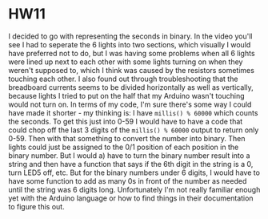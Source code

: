 # HW11

I decided to go with representing the seconds in binary. In the video you'll see I had to seperate the 6 lights into two sections, which visually I would have preferred not to do, but I was having some problems when all 6 lights were lined up next to each other with some lights turning on when they weren't supposed to, which I think was caused by the resistors sometimes touching each other. I also found out through troubleshooting that the breadboard currents seems to be divided horizontally as well as vertically, because lights I tried to put on the half that my Arduino wasn't touching would not turn on. In terms of my code, I'm sure there's some way I could have made it shorter - my thinking is: I have `millis() % 60000` which counts the seconds. To get this just into 0-59 I would have to have a code that could chop off the last 3 digits of the `millis() % 60000` output to return only 0-59. Then with that something to convert the number into binary. Then lights could just be assigned to the 0/1 position of each position in the binary number. But I would a) have to turn the binary number result into a string and then have a function that says if the 6th digit in the string is a 0, turn LED5 off, etc. But for the binary numbers under 6 digits, I would have to have some function to add as many 0s in front of the number as needed until the string was 6 digits long. Unfortunately I'm not really familiar enough yet with the Arduino language or how to find things in their documentation to figure this out.
